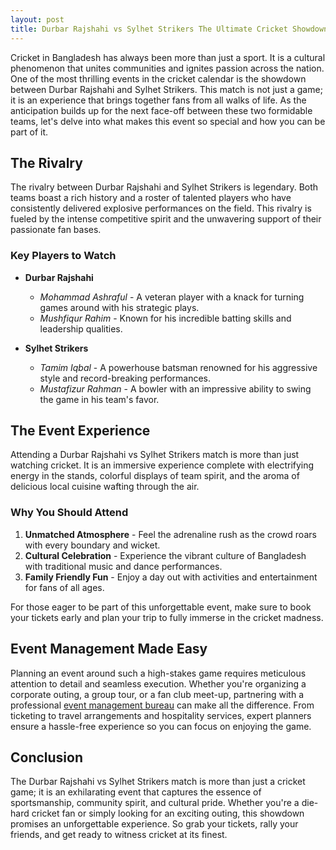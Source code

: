 ```yaml
---
layout: post
title: Durbar Rajshahi vs Sylhet Strikers The Ultimate Cricket Showdown
---
```



Cricket in Bangladesh has always been more than just a sport. It is a cultural phenomenon that unites communities and ignites passion across the nation. One of the most thrilling events in the cricket calendar is the showdown between Durbar Rajshahi and Sylhet Strikers. This match is not just a game; it is an experience that brings together fans from all walks of life. As the anticipation builds up for the next face-off between these two formidable teams, let's delve into what makes this event so special and how you can be part of it.

## The Rivalry

The rivalry between Durbar Rajshahi and Sylhet Strikers is legendary. Both teams boast a rich history and a roster of talented players who have consistently delivered explosive performances on the field. This rivalry is fueled by the intense competitive spirit and the unwavering support of their passionate fan bases.

### Key Players to Watch

- **Durbar Rajshahi**
  - *Mohammad Ashraful* - A veteran player with a knack for turning games around with his strategic plays.
  - *Mushfiqur Rahim* - Known for his incredible batting skills and leadership qualities.

- **Sylhet Strikers**
  - *Tamim Iqbal* - A powerhouse batsman renowned for his aggressive style and record-breaking performances.
  - *Mustafizur Rahman* - A bowler with an impressive ability to swing the game in his team's favor.

## The Event Experience

Attending a Durbar Rajshahi vs Sylhet Strikers match is more than just watching cricket. It is an immersive experience complete with electrifying energy in the stands, colorful displays of team spirit, and the aroma of delicious local cuisine wafting through the air.

### Why You Should Attend

1. **Unmatched Atmosphere** - Feel the adrenaline rush as the crowd roars with every boundary and wicket.
2. **Cultural Celebration** - Experience the vibrant culture of Bangladesh with traditional music and dance performances.
3. **Family Friendly Fun** - Enjoy a day out with activities and entertainment for fans of all ages.

For those eager to be part of this unforgettable event, make sure to book your tickets early and plan your trip to fully immerse in the cricket madness.

## Event Management Made Easy

Planning an event around such a high-stakes game requires meticulous attention to detail and seamless execution. Whether you're organizing a corporate outing, a group tour, or a fan club meet-up, partnering with a professional [event management bureau](https://geventm.com/) can make all the difference. From ticketing to travel arrangements and hospitality services, expert planners ensure a hassle-free experience so you can focus on enjoying the game.

## Conclusion

The Durbar Rajshahi vs Sylhet Strikers match is more than just a cricket game; it is an exhilarating event that captures the essence of sportsmanship, community spirit, and cultural pride. Whether you're a die-hard cricket fan or simply looking for an exciting outing, this showdown promises an unforgettable experience. So grab your tickets, rally your friends, and get ready to witness cricket at its finest.